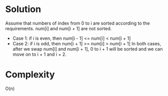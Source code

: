 # Solution
Assume that numbers of index from 0 to i are sorted according to the requirements. num[i] and num[i + 1] are not sorted.
* Case 1: if i is even, then num[i - 1] <= num[i] < num[i + 1]
* Case 2: if i is odd, then num[i + 1] >= num[i] > num[i + 1]
In both cases, after we swap num[i] and num[i + 1], 0 to i + 1 will be sorted and we can move on to i + 1 and i + 2.

# Complexity
O(n)
